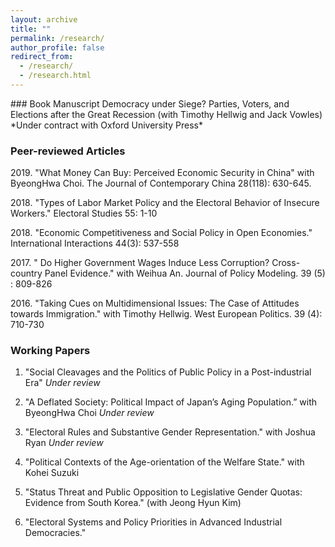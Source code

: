 ```yaml
---
layout: archive
title: ""
permalink: /research/
author_profile: false
redirect_from: 
  - /research/
  - /research.html
---
```


<dl>
<p><a href="https://scholar.google.com/citations?hl=en&view_op=list_works&gmla=AJsN-F4BLF6x_TvgyABvmw02sAQoMviWIoCMjvVYhoUONonBPnZnq0vLeZa4WXlDtjp1O4HPUGEBhGCqpu4mwRO6an2uOHPwMxxfq069qO0DgUIUXwYTJa-Zz772oesfX1IR-RpnRVxT7nRp6irnRrKGq2Jl249CwQ&user=tFY7lUUAAAAJ" class="ai ai-google-scholar-square ai-2x" ></a></p>
  </dl>
### Book Manuscript
Democracy under Siege? Parties, Voters, and Elections after the Great Recession (with Timothy Hellwig and Jack Vowles)
   *Under contract with Oxford University Press*

### Peer-reviewed Articles

<dl>
2019. "What Money Can Buy: Perceived Economic Security in China" with ByeongHwa Choi. The Journal of Contemporary China 28(118): 630-645. <a href="https://doi.org/10.1080/10670564.2018.1557950"><i style="margin-right: 0.5em; color: #82E0AA;" class="fa fa-file-text-o"></i></a> <a href="https://doi.org/10.7910/DVN/8S5IRV"><i style="margin-right: 0.5em; color: #82E0AA;" class="fa fa-database"></i></a> 
</dl>

<dl>
2018. "Types of Labor Market Policy and the Electoral Behavior of Insecure Workers." Electoral Studies 55: 1-10 <a href="https://www.sciencedirect.com/science/article/pii/S0261379418300519"><i style="margin-right: 0.5em; color: #82E0AA;" class="fa fa-file-text-o"></i></a> <a href="https://dataverse.harvard.edu/dataset.xhtml?persistentId=doi:10.7910/DVN/ZVB9FG"><i style="margin-right: 0.5em; color: #82E0AA;" class="fa fa-database"></i></a> 
</dl>

<dl>
2018. "Economic Competitiveness and Social Policy in Open Economies." International Interactions 44(3): 537-558 <a href="https://www.tandfonline.com/doi/abs/10.1080/03050629.2018.1382489?journalCode=gini20"><i style="margin-right: 0.5em; color: #82E0AA;" class="fa fa-file-text-o"></i></a>  <a href="https://doi.org/10.7910/DVN/T89DK6"><i style="margin-right: 0.5em; color: #82E0AA;" class="fa fa-database"></i></a> 
</dl>  

<dl>
2017. " Do Higher Government Wages Induce Less Corruption? Cross-country Panel Evidence." with Weihua An. Journal of Policy Modeling. 39 (5) : 809-826 <a href="https://www.sciencedirect.com/science/article/pii/S0161893817300194"><i style="margin-right: 0.5em; color: #82E0AA;" class="fa fa-file-text-o"></i></a>  
</dl>  

<dl>
2016. "Taking Cues on Multidimensional Issues: The Case of Attitudes towards Immigration." with Timothy Hellwig. West European Politics. 39 (4): 710-730 <a href="https://www.tandfonline.com/doi/abs/10.1080/01402382.2015.1136491"><i style="margin-right: 0.5em; color: #82E0AA;" class="fa fa-file-text-o"></i></a>  <a href="https://www.tandfonline.com/doi/suppl/10.1080/01402382.2015.1136491?scroll=top"><i style="margin-right: 0.5em; color: #82E0AA;" class="fa fa-database"></i></a> 
</dl>  

### Working Papers

1. "Social Cleavages and the Politics of Public Policy in a Post-industrial Era" *Under review*

2. "A Deflated Society: Political Impact of Japan’s Aging Population.” with ByeongHwa Choi *Under review*

3. "Electoral Rules and Substantive Gender Representation." with Joshua Ryan *Under review*

4. "Political Contexts of the Age-orientation of the Welfare State." with Kohei Suzuki 

5. "Status Threat and Public Opposition to Legislative Gender Quotas: Evidence from South Korea." (with Jeong Hyun Kim) 

6. "Electoral Systems and Policy Priorities in Advanced Industrial Democracies." 


